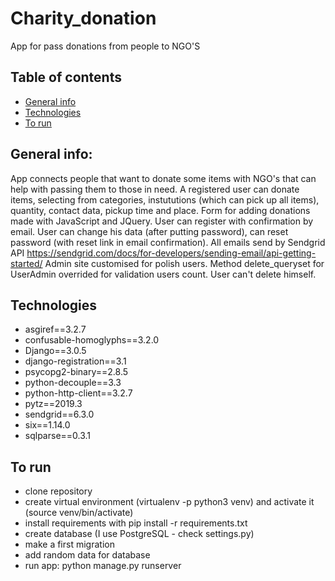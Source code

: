 # Charity_donation
App for pass donations from people to NGO'S

## Table of contents
* [General info](#general-info)
* [Technologies](#technologies)
* [To run](#to-run)


## General info:
App connects people that want to donate some items with NGO's that can help with passing them to those in need. 
A registered user can donate items, selecting from categories, instututions (which can pick up all items), 
quantity, contact data, pickup time and place. Form for adding donations made with JavaScript and JQuery.
User can register with confirmation by email. User can change his data (after putting password), can reset password 
(with reset link in email confirmation).
All emails send by Sendgrid API https://sendgrid.com/docs/for-developers/sending-email/api-getting-started/
Admin site customised for polish users. Method delete_queryset for UserAdmin overrided for validation users count. 
User can't delete himself.




## Technologies

* asgiref==3.2.7
* confusable-homoglyphs==3.2.0
* Django==3.0.5
* django-registration==3.1
* psycopg2-binary==2.8.5
* python-decouple==3.3
* python-http-client==3.2.7
* pytz==2019.3
* sendgrid==6.3.0
* six==1.14.0
* sqlparse==0.3.1

## To run
* clone repository
* create virtual environment (virtualenv -p python3 venv) and activate it  (source venv/bin/activate)
* install requirements with pip install -r requirements.txt
* create database (I use PostgreSQL - check settings.py)
* make a first migration
* add random data for database
* run app: python manage.py runserver



